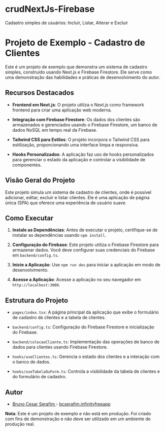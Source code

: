 # crudNextJs-Firebase
Cadastro simples de usuários: Incluir, Listar, Alterar e Excluir

# Projeto de Exemplo - Cadastro de Clientes

Este é um projeto de exemplo que demonstra um sistema de cadastro simples, construído usando Next.js e Firebase Firestore. Ele serve como uma demonstração das habilidades e práticas de desenvolvimento do autor.

## Recursos Destacados

- **Frontend em Next.js**: O projeto utiliza o Next.js como framework frontend para criar uma aplicação web moderna.

- **Integração com Firebase Firestore**: Os dados dos clientes são armazenados e gerenciados usando o Firebase Firestore, um banco de dados NoSQL em tempo real da Firebase.

- **Tailwind CSS para Estilos**: O projeto incorpora o Tailwind CSS para estilização, proporcionando uma interface limpa e responsiva.

- **Hooks Personalizados**: A aplicação faz uso de hooks personalizados para gerenciar o estado da aplicação e controlar a visibilidade de componentes.

## Visão Geral do Projeto

Este projeto simula um sistema de cadastro de clientes, onde é possível adicionar, editar, excluir e listar clientes. Ele é uma aplicação de página única (SPA) que oferece uma experiência de usuário suave.

## Como Executar

1. **Instale as Dependências**: Antes de executar o projeto, certifique-se de instalar as dependências usando `npm install`.

2. **Configuração do Firebase**: Este projeto utiliza o Firebase Firestore para armazenar dados. Você deve configurar suas credenciais do Firebase em `backend/config.ts`.

3. **Inicie a Aplicação**: Use `npm run dev` para iniciar a aplicação em modo de desenvolvimento.

4. **Acesse a Aplicação**: Acesse a aplicação no seu navegador em `http://localhost:3000`.

## Estrutura do Projeto

- `pages/index.tsx`: A página principal da aplicação que exibe o formulário de cadastro de clientes e a tabela de clientes.

- `backend/config.ts`: Configuração do Firebase Firestore e inicialização do Firebase.

- `backend/colecaoCliente.ts`: Implementação das operações de banco de dados para clientes usando Firebase Firestore.

- `hooks/useClientes.ts`: Gerencia o estado dos clientes e a interação com o banco de dados.

- `hooks/useTabelaOuForm.ts`: Controla a visibilidade da tabela de clientes e do formulário de cadastro.

## Autor

- [Bruno Cesar Serafim ](https://github.com/BCSERAFIM) - [bcserafim.infinityfreeapp](http://bcserafim.infinityfreeapp.com/)

**Nota**: Este é um projeto de exemplo e não está em produção. Foi criado com fins de demonstração e não deve ser utilizado em um ambiente de produção real.

